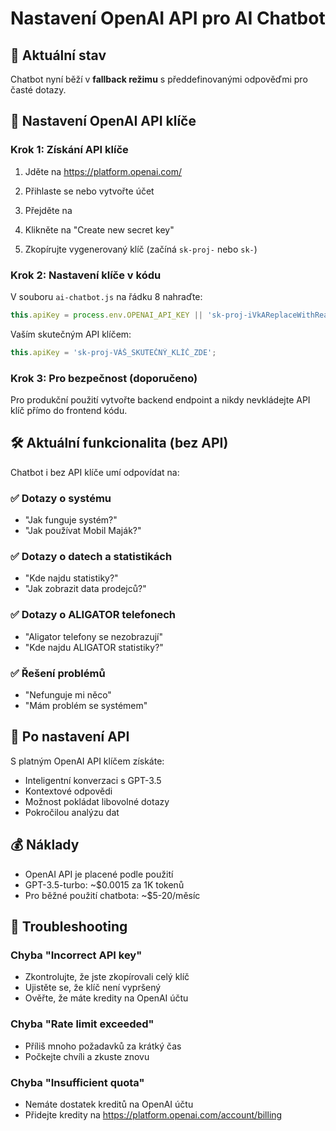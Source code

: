 # Nastavení OpenAI API pro AI Chatbot

## 🤖 Aktuální stav
Chatbot nyní běží v **fallback režimu** s předdefinovanými odpověďmi pro časté dotazy.

## 🔑 Nastavení OpenAI API klíče

### Krok 1: Získání API klíče
1. Jděte na https://platform.openai.com/
2. Přihlaste se nebo vytvořte účet
3. Přejděte na 

4. Klikněte na "Create new secret key"
5. Zkopírujte vygenerovaný klíč (začíná `sk-proj-` nebo `sk-`)

### Krok 2: Nastavení klíče v kódu
V souboru `ai-chatbot.js` na řádku 8 nahraďte:

```javascript
this.apiKey = process.env.OPENAI_API_KEY || 'sk-proj-iVkAReplaceWithRealKey2024';
```

Vaším skutečným API klíčem:

```javascript
this.apiKey = 'sk-proj-VÁŠ_SKUTEČNÝ_KLÍČ_ZDE';
```

### Krok 3: Pro bezpečnost (doporučeno)
Pro produkční použití vytvořte backend endpoint a nikdy nevkládejte API klíč přímo do frontend kódu.

## 🛠️ Aktuální funkcionalita (bez API)

Chatbot i bez API klíče umí odpovídat na:

### ✅ Dotazy o systému
- "Jak funguje systém?"
- "Jak používat Mobil Maják?"

### ✅ Dotazy o datech a statistikách  
- "Kde najdu statistiky?"
- "Jak zobrazit data prodejců?"

### ✅ Dotazy o ALIGATOR telefonech
- "Aligator telefony se nezobrazují"
- "Kde najdu ALIGATOR statistiky?"

### ✅ Řešení problémů
- "Nefunguje mi něco"
- "Mám problém se systémem"

## 🚀 Po nastavení API
S platným OpenAI API klíčem získáte:
- Inteligentní konverzaci s GPT-3.5
- Kontextové odpovědi
- Možnost pokládat libovolné dotazy
- Pokročilou analýzu dat

## 💰 Náklady
- OpenAI API je placené podle použití
- GPT-3.5-turbo: ~$0.0015 za 1K tokenů
- Pro běžné použití chatbota: ~$5-20/měsíc

## 🔧 Troubleshooting

### Chyba "Incorrect API key"
- Zkontrolujte, že jste zkopírovali celý klíč
- Ujistěte se, že klíč není vypršený
- Ověřte, že máte kredity na OpenAI účtu

### Chyba "Rate limit exceeded"
- Příliš mnoho požadavků za krátký čas
- Počkejte chvíli a zkuste znovu

### Chyba "Insufficient quota"
- Nemáte dostatek kreditů na OpenAI účtu
- Přidejte kredity na https://platform.openai.com/account/billing 